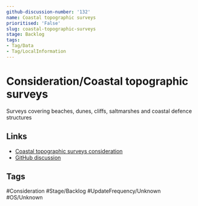 ```yaml
---
github-discussion-number: '132'
name: Coastal topographic surveys
prioritised: 'False'
slug: coastal-topographic-surveys
stage: Backlog
tags:
- Tag/Data
- Tag/LocalInformation
---
```


# Consideration/Coastal topographic surveys

Surveys covering beaches, dunes, cliffs, saltmarshes and coastal defence structures

## Links

* [Coastal topographic surveys consideration](https://design.planning.data.gov.uk/planning-consideration/coastal-topographic-surveys)
* [GitHub discussion](https://github.com/digital-land/data-standards-backlog/discussions/132)

## Tags

#Consideration #Stage/Backlog #UpdateFrequency/Unknown #OS/Unknown